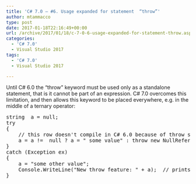 ```yaml
---
title: 'C# 7.0 – #6. Usage expanded for statement  “throw”'
author: mtammacco
type: post
date: 2017-01-18T22:16:49+00:00
url: /archive/2017/01/18/c-7-0-6-usage-expanded-for-statement-throw.aspx
categories:
  - 'C# 7.0'
  - Visual Studio 2017
tags:
  - 'C# 7.0'
  - Visual Studio 2017

---
```

Until C# 6.0 the &#8220;throw&#8221; keyword must be used only as a standalone statement, that is it cannot be part of an expression. C# 7.0 overcomes this limitation, and then allows this keyword to be placed everywhere, e.g. in the middle of a ternary operator:

<pre class="brush: csharp; title: ; notranslate" title="">string  a = null;
try
{
    // this row doesn't compile in C# 6.0 because of throw statement
    a = a !=  null ? a = " some value" : throw new NullReferenceException("a");
}
catch (Exception ex)
{
    a = "some other value";
    Console.WriteLine("New throw feature: " + a);  // prints "some other value"
}
</pre>